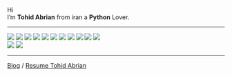 <!DOCTYPE html>
<html>

<head>
  <meta charset="utf-8">
  <meta name="viewport" content="width=device-width, initial-scale=1.0">
  <link rel="stylesheet" href="https://stackedit.io/style.css" />
</head>

<body class="stackedit">
  <div class="stackedit__html"><p>Hi<br>
I’m <strong>Tohid Abrian</strong> from iran a <strong>Python</strong> Lover.</p>
<hr>
<img src="https://img.icons8.com/color/48/000000/python--v1.png">
<img src="https://img.icons8.com/color/48/000000/linux.png">
<img src="https://img.icons8.com/color/48/000000/kali-linux.png">
<img src="https://img.icons8.com/color/48/000000/django.png">
<img src="https://img.icons8.com/color/48/000000/adobe-photoshop.png">
<img src="https://img.icons8.com/color/48/000000/html-5--v2.png">
<img src="https://img.icons8.com/color/48/000000/bootstrap.png">
<img src="https://img.icons8.com/color/48/000000/api-settings.png">
<img src="https://img.icons8.com/color/48/000000/ubuntu--v1.png">
<img src="https://img.icons8.com/color/48/000000/pycharm.png">
<img src="https://img.icons8.com/color/48/000000/visual-studio-code-2019.png">
<br>
<img src="https://img.icons8.com/color/48/000000/sql.png">
<img src="https://img.icons8.com/color/48/000000/mongodb.png">
<br>
<hr>
<p><a href="http://tohid-design.ir">Blog</a> / <a href="https://jobinja.ir/user/LF-5281812">Resume Tohid Abrian</a></p>
</div>
</body>

</html>
